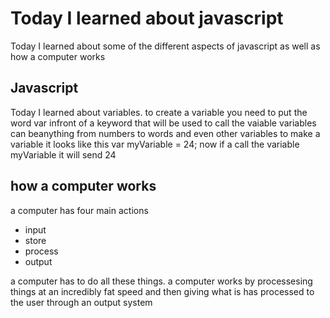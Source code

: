 # Today I learned about javascript
Today I learned about some of the different aspects of javascript as well as how a computer works

## Javascript
Today I learned about variables. to create a variable you need to put the word var infront of a keyword that will be used to call the vaiable 
variables can beanything from numbers to words and even other variables to make a variable it looks like this var myVariable = 24; now if a call the variable myVariable it will send 24

## how a computer works
a computer has four main actions
- input
- store
- process
- output

a computer has to do all these things. a computer works by processesing things at an incredibly fat speed and then giving what is has processed to the user through an output system
